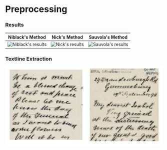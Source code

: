 # Preprocessing



### Results

Niblack's Method             |  Nick's Method           |  Sauvola's Method
:-------------------------:|:-------------------------:|:-------------------------:
![Niblack's results](https://github.com/IpsumDominum/COMPSCI760-Group-Project/blob/a10c85b0987bb90e0f84495b0cc1df03c244905b/results/niblack.PNG) | ![Nick's results](https://github.com/IpsumDominum/COMPSCI760-Group-Project/blob/a10c85b0987bb90e0f84495b0cc1df03c244905b/results/nick.PNG) |![Sauvola's results](https://github.com/IpsumDominum/COMPSCI760-Group-Project/blob/a10c85b0987bb90e0f84495b0cc1df03c244905b/results/sauvola.PNG)


### Textline Extraction

![seg](seg.PNG)

